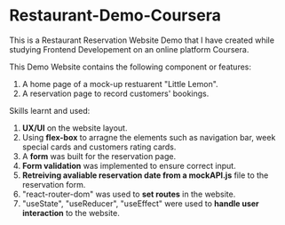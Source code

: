 # Restaurant-Demo-Coursera

This is a Restaurant Reservation Website Demo that I have created while studying Frontend Developement on an online platform Coursera.

This Demo Website contains the following component or features:

1. A home page of a mock-up restuarent "Little Lemon".
2. A reservation page to record customers' bookings.

Skills learnt and used:

1. **UX/UI** on the website layout.
2. Using **flex-box** to arragne the elements such as navigation bar, week special cards and customers rating cards.
3. A **form** was built for the reservation page.
4. **Form validation** was implemented to ensure correct input.
5. **Retreiving avaliable reservation date from a mockAPI.js** file to the reservation form.
6. "react-router-dom" was used to **set routes** in the website.
7. "useState", "useReducer", "useEffect" were used to **handle user interaction** to the website.
